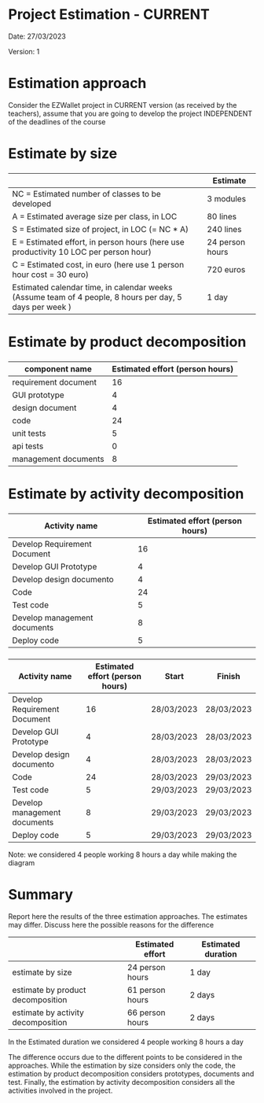 # Project Estimation - CURRENT
Date: 27/03/2023

Version: 1


# Estimation approach
Consider the EZWallet  project in CURRENT version (as received by the teachers), assume that you are going to develop the project INDEPENDENT of the deadlines of the course
# Estimate by size
### 
|             | Estimate                        |             
| ----------- | ------------------------------- |  
| NC =  Estimated number of classes to be developed   |             3 modules                |             
|  A = Estimated average size per class, in LOC       |             80 lines               | 
| S = Estimated size of project, in LOC (= NC * A) |240 lines |
| E = Estimated effort, in person hours (here use productivity 10 LOC per person hour)  |                  24 person hours                    |   
| C = Estimated cost, in euro (here use 1 person hour cost = 30 euro) | 720 euros  | 
| Estimated calendar time, in calendar weeks (Assume team of 4 people, 8 hours per day, 5 days per week ) |           1 day        |               

# Estimate by product decomposition
### 
|         component name    | Estimated effort (person hours)   |             
| ----------- | ------------------------------- | 
|requirement document    | 16 |
| GUI prototype | 4 |
|design document | 4 |
|code |24|
| unit tests |5|
| api tests |0|
| management documents  |8|



# Estimate by activity decomposition
### 
|         Activity name    | Estimated effort (person hours)   |             
| ----------- | ------------------------------- | 
| Develop Requirement Document | 16|
| Develop GUI Prototype | 4|
| Develop design documento| 4|
| Code | 24|
| Test code | 5|
| Develop management documents  |8|
| Deploy code| 5|
###

|         Activity name    | Estimated effort (person hours)   |    Start   | Finish    |
| ----------- | ------------------------------- | ----------- | ----------- |
|         Develop Requirement Document    | 16   |    28/03/2023   | 28/03/2023    |
|         Develop GUI Prototype    | 4   |    28/03/2023   | 28/03/2023    |
|         Develop design documento    | 4   |    28/03/2023   | 28/03/2023    |
|         Code    | 24   |    28/03/2023   | 29/03/2023    |
|         Test code    | 5   |    29/03/2023   | 29/03/2023    |
|         Develop management documents    | 8   |    29/03/2023   | 29/03/2023    |
|         Deploy code    | 5   |    29/03/2023  | 29/03/2023    |

Note: we considered 4 people working 8 hours a day while making the diagram

# Summary

Report here the results of the three estimation approaches. The  estimates may differ. Discuss here the possible reasons for the difference

|             | Estimated effort                        |   Estimated duration |          
| ----------- | ------------------------------- | ---------------|
| estimate by size |24 person hours| 1 day
| estimate by product decomposition |61 person hours| 2 days
| estimate by activity decomposition |66 person hours| 2 days

In the Estimated duration we considered 4 people working 8 hours a day

The difference occurs due to the different points to be considered in the approaches. While the estimation by size considers only the code, the estimation by product decomposition considers prototypes, documents and test. Finally, the estimation by activity decomposition considers all the activities involved in the project.
